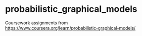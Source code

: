# probabilistic_graphical_models

Coursework assignments from https://www.coursera.org/learn/probabilistic-graphical-models/
